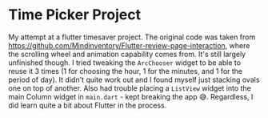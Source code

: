 # Time Picker Project

My attempt at a flutter timesaver project. The original code was taken from https://github.com/Mindinventory/Flutter-review-page-interaction, where the scrolling wheel and animation capability comes from. It's still largely unfinished though. I tried tweaking the `ArcChooser` widget to be able to reuse it 3 times (1 for choosing the hour, 1 for the minutes, and 1 for the period of day). It didn't quite work out and I found myself just stacking ovals one on top of another. Also had trouble placing a `ListView` widget into the main Column widget in `main.dart` - kept breaking the app 😅. Regardless, I did learn quite a bit about Flutter in the process.